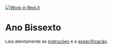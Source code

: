 [![Work in Repl.it](https://classroom.github.com/assets/work-in-replit-14baed9a392b3a25080506f3b7b6d57f295ec2978f6f33ec97e36a161684cbe9.svg)](https://classroom.github.com/online_ide?assignment_repo_id=3863106&assignment_repo_type=AssignmentRepo)
# Ano Bissexto

Leia atentamente as [instruções](./instruções.md) e a [especificação](./especificação.md).
